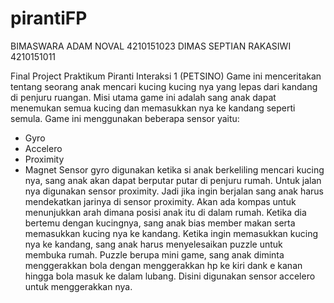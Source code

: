 # pirantiFP
BIMASWARA ADAM NOVAL	4210151023
DIMAS SEPTIAN RAKASIWI	4210151011

Final Project Praktikum Piranti Interaksi 1 (PETSINO)
Game ini menceritakan tentang seorang anak mencari kucing kucing nya yang lepas dari kandang di
penjuru ruangan. Misi utama game ini adalah sang anak dapat menemukan semua kucing dan
memasukkan nya ke kandang seperti semula. Game ini menggunakan beberapa sensor yaitu:
- Gyro
- Accelero
- Proximity
- Magnet
Sensor gyro digunakan ketika si anak berkeliling mencari kucing nya, sang anak akan dapat berputar
putar di penjuru rumah. Untuk jalan nya digunakan sensor proximity. Jadi jika ingin berjalan sang
anak harus mendekatkan jarinya di sensor proximity. Akan ada kompas untuk menunjukkan arah
dimana posisi anak itu di dalam rumah. Ketika dia bertemu dengan kucingnya, sang anak bias
member makan serta memasukkan kucing nya ke kandang. Ketika ingin memasukkan kucing nya ke
kandang, sang anak harus menyelesaikan puzzle untuk membuka rumah. Puzzle berupa mini game,
sang anak diminta menggerakkan bola dengan menggerakkan hp ke kiri dank e kanan hingga bola
masuk ke dalam lubang. Disini digunakan sensor accelero untuk menggerakkan nya.